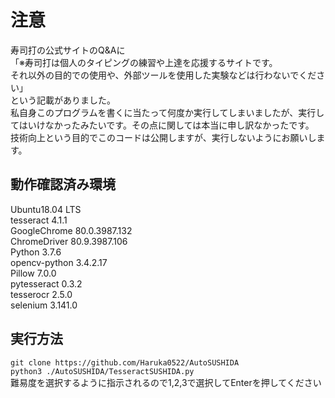 # 注意
寿司打の公式サイトのQ&Aに   
「※寿司打は個人のタイピングの練習や上達を応援するサイトです。   
それ以外の目的での使用や、外部ツールを使用した実験などは行わないでください」   
という記載がありました。   
私自身このプログラムを書くに当たって何度か実行してしまいましたが、実行してはいけなかったみたいです。その点に関しては本当に申し訳なかったです。   
技術向上という目的でこのコードは公開しますが、実行しないようにお願いします。   

## 動作確認済み環境
Ubuntu18.04 LTS   
tesseract 4.1.1   
GoogleChrome 80.0.3987.132   
ChromeDriver 80.9.3987.106   
Python 3.7.6   
opencv-python 3.4.2.17   
Pillow 7.0.0   
pytesseract 0.3.2   
tesserocr 2.5.0   
selenium 3.141.0   

## 実行方法
`git clone https://github.com/Haruka0522/AutoSUSHIDA`   
`python3 ./AutoSUSHIDA/TesseractSUSHIDA.py`   
難易度を選択するように指示されるので1,2,3で選択してEnterを押してください   

